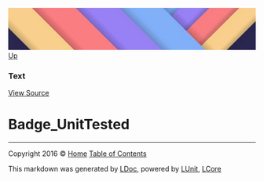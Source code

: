 ![](../Content/LDoc-banner-small.png "")
[Up](Text.md)

### Text
[View Source](../Markdown/Text/Text.cs)

# Badge_UnitTested



---

Copyright 2016 &copy; [Home](../../README.md) [Table of Contents](../../TableOfContents.md)

This markdown was generated by [LDoc](https://github.com/CodeSingularity/LDoc), powered by [LUnit](https://github.com/CodeSingularity/LUnit), [LCore](https://github.com/CodeSingularity/LCore)

